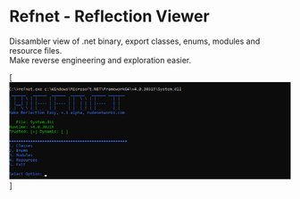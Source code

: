 # Refnet - Reflection Viewer
Dissambler view of .net binary, export classes, enums, modules and resource files.
<br>
Make reverse engineering and exploration easier.

[![PEReader](https://github.com/proxytype/refnet/blob/main/27.png)]
